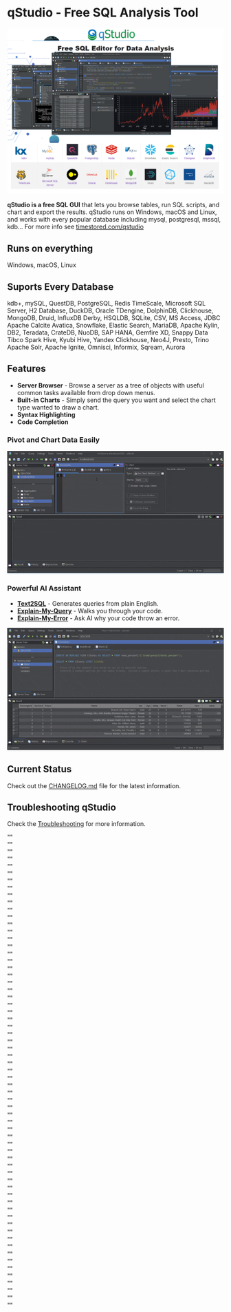 # qStudio - Free SQL Analysis Tool

![Qstudio](qstudio/qstudio.png)

**qStudio is a free SQL GUI** that lets you browse tables,
run SQL scripts, and chart and export the results.
qStudio runs on Windows, macOS and Linux, and works with
every popular database including mysql, postgresql, mssql, kdb…
For more info see [timestored.com/qstudio](http://timestored.com/qstudio "timestored.com/qstudio")

## Runs on everything

Windows, macOS, Linux

## Suports Every Database

kdb+, mySQL, QuestDB, PostgreSQL, Redis
TimeScale, Microsoft SQL Server, H2 Database, DuckDB, Oracle
TDengine, DolphinDB, Clickhouse, MongoDB, Druid, InfluxDB
Derby, HSQLDB, SQLite, CSV, MS Access, JDBC
Apache Calcite Avatica, Snowflake, Elastic Search, MariaDB, Apache Kylin, DB2, 
Teradata, CrateDB, NuoDB, SAP HANA, Gemfire XD, Snappy Data Tibco
Spark Hive, Kyubi Hive, Yandex Clickhouse, Neo4J, Presto, Trino
Apache Solr, Apache Ignite, Omnisci, Informix, Sqream, Aurora

## Features

 * **Server Browser** - Browse a server as a tree of objects with useful common tasks available from drop down menus.
 * **Built-in Charts** - Simply send the query you want and select the chart type wanted to draw a chart. 
 * **Syntax Highlighting**
 * **Code Completion**

 
### Pivot and Chart Data Easily
 
![QstudioPivot](qstudio/pivot-sql-query.gif)


### Powerful AI Assistant

*   **[Text2SQL](https://www.timestored.com/qstudio/help/ai-text2sql)** - Generates queries from plain English.
*   **[Explain-My-Query](https://www.timestored.com/qstudio/help/ai-explain-sql)** - Walks you through your code.
*   **[Explain-My-Error](https://www.timestored.com/qstudio/help/ai-sql-assistant)** - Ask AI why your code throw an error.

![QstudioAI](qstudio/ai-sql-query.gif)

## Current Status

Check out the [CHANGELOG.md](./CHANGELOG.md) file for the latest information.

## Troubleshooting qStudio

Check the [Troubleshooting](./TROUBLESHOOTING.md) for more information.

""  
""  
""  
""  
""  
""  
""  
""  
""  
""  
""  
""  
""  
""  
""  
""  
""  
""  
""  
""  
""  
""  
""  
""  
""  
""  
""  
""  
""  
""  
""  
""  
""  
""  
""  
""  
""  
""  
""  
""  
""  
""  
""  
""  
""  
""  
""  
""  
""  
""  
""  
""  
""  
""  
""  
""  
""  
""  
""  
""  
""  
""  
""  
""  
""  
